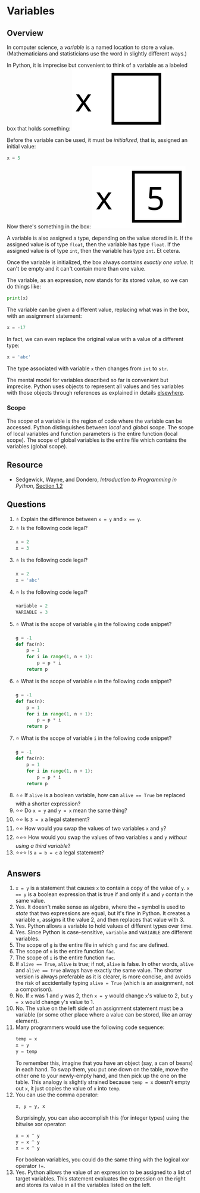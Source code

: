# Variables
## Overview
In computer science, a *variable* is a named location to store a value. (Mathematicians and statisticians use the word in slightly different ways.)

In Python, it is imprecise but convenient to think of a variable as a labeled box that holds something:
![a box labeled x, the box is empty](x.svg)

Before the variable can be used, it must be *initialized*, that is, assigned an initial value:
```python
x = 5
```
Now there's something in the box:
![a box labeled x containing 5](x5.svg)

A variable is also assigned a type, depending on the value stored in it. If the assigned value is of type `float`, then the variable has type `float`. If the assigned value is of type `int`, then the variable has type `int`. Et cetera.

Once the variable is initialized, the box always contains *exactly one value*. It can't be empty and it can't contain more than one value.

The variable, as an expression, now stands for its stored value, so we can do things like:
```python
print(x)
```

The variable can be given a different value, replacing what was in the box, with an assignment statement:
```python
x = -17
```

In fact, we can even replace the original value with a value of a different type:
```python
x = 'abc'
```

The type associated with variable `x` then changes from `int` to `str`.

The mental model for variables described so far is convenient but imprecise. Python uses objects to represent all values and ties variables with those objects through references as explained in details [elsewhere](references.md).

### Scope
The *scope* of a variable is the region of code where the variable can be accessed. Python distinguishes between *local* and *global* scope. The scope of local variables and function parameters is the entire function (local scope). The scope of global variables is the entire file which contains the variables (global scope).

## Resource
- Sedgewick, Wayne, and Dondero, *Introduction to Programming in Python*, [Section 1.2](https://introcs.cs.princeton.edu/python/12types/)

## Questions
1. :star: Explain the difference between `x = y` and `x == y`.
1. :star: Is the following code legal?
    ```python
    x = 2
    x = 3
    ```
1. :star: Is the following code legal?
    ```python
    x = 2
    x = 'abc'
    ```
1. :star: Is the following code legal?
    ```python
    variable = 2
    VARIABLE = 3
    ```
1. :star: What is the scope of variable `g` in the following code snippet?
   ```python
   g = -1
   def fac(n):
       p = 1
       for i in range(1, n + 1):
           p = p * i
       return p
   ```
1. :star: What is the scope of variable `n` in the following code snippet?
   ```python
   g = -1
   def fac(n):
       p = 1
       for i in range(1, n + 1):
           p = p * i
       return p
   ```
1. :star: What is the scope of variable `i` in the following code snippet?
   ```python
   g = -1
   def fac(n):
       p = 1
       for i in range(1, n + 1):
           p = p * i
       return p
   ```
1. :star::star: If `alive` is a boolean variable, how can `alive == True` be replaced with a shorter expression?
1. :star::star: Do `x = y` and `y = x` mean the same thing?
1. :star::star: Is `3 = x` a legal statement?
1. :star::star: How would you swap the values of two variables `x` and `y`?
1. :star::star::star: How would you swap the values of two variables `x` and `y` *without using a third variable*?
1. :star::star::star: Is `a = b = c` a legal statement?

## Answers
1. `x = y` is a statement that causes `x` to contain a copy of the value of `y`. `x == y` is a boolean expression that is true if and only if `x` and `y` contain the same value.
1. Yes. It doesn't make sense as algebra, where the `=` symbol is used to *state* that two expressions are equal, but it's fine in Python. It creates a variable `x`, assigns it the value 2, and then replaces that value with 3.
1. Yes. Python allows a variable to hold values of different types over time.
1. Yes. Since Python is case-sensitive, `variable` and `VARIABLE` are different variables.
1. The scope of `g` is the entire file in which `g` and `fac` are defined.
1. The scope of `n` is the entire function `fac`.
1. The scope of `i` is the entire function `fac`.
1. If `alive == True`, `alive` is true; if not, `alive` is false. In other words, `alive` and `alive == True` always have exactly the same value. The shorter version is always preferable as it is clearer, is more concise, and avoids the risk of accidentally typing `alive = True` (which is an assignment, not a comparison).
1. No. If `x` was 1 and `y` was 2, then `x = y` would change `x`'s value to 2, but `y = x` would change `y`'s value to 1.
1. No. The value on the left side of an assignment statement must be a variable (or some other place where a value can be stored, like an array element).
1. Many programmers would use the following code sequence:
    ```python
    temp = x
    x = y
    y = temp
    ```
    To remember this, imagine that you have an object (say, a can of beans) in each hand. To swap them, you put one down on the table, move the other one to your newly-empty hand, and then pick up the one on the table. This analogy is slightly strained because `temp = x` doesn't empty out `x`, it just copies the value of `x` into `temp`.
1.  You can use the comma operator:
    ```python
    x, y = y, x
    ```
    Surprisingly, you can also accomplish this (for integer types) using the bitwise xor operator:
    ```python
    x = x ^ y
    y = x ^ y
    x = x ^ y
    ```
    For boolean variables, you could do the same thing with the logical xor operator `!=`.
1. Yes. Python allows the value of an expression to be assigned to a list of target variables. This statement evaluates the expression on the right and stores its value in all the variables listed on the left.

